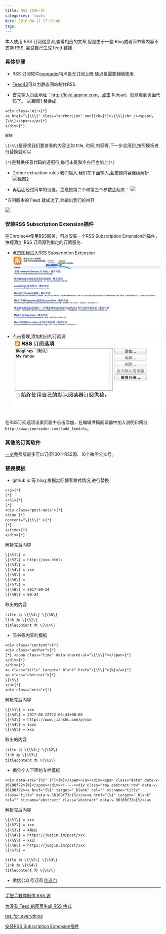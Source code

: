 ```yaml
---
title: RSS 订阅一切
categories: 'tools'
date: 2018-04-11 17:23:40
tags:
---
```


本人使用 RSS 订阅信息流,查看相应的文章,但是由于一些 Blog或者简书等内容不支持 RSS, 尝试自己生成 feed 链接.

### 具体步骤
* RSS 订阅软件[inoreader](https://www.inoreader.com)特点是无订阅上限,缺点是需要翻墙使用.

* [Feed43](http://feed43.com/feed.html?name=2441323566728440)可以为静态网站制作RSS.

* 首先输入页面地址：http://love.appinn.com，点击 Reload，就能看到页面代码了。
![截图1](https://img3.appinn.com/images/201305/2013-05-31_5-54-24.png/o)
替换成

```
<div class="n1">{*}
<a href="\{\%\}" class="anchorLink" onclick={*}>\{\%\}<br /><span>\{\%\}</span></a>{*}
</div>{*}
```

`解释`

`\{\%\}`是替换我们要查看的内容比如 title, 时间,内容等,下一步会用到,按照模板进行替换就可以

`{*}`是替换任意代码的通配符,每行末尾和空白行也加上`{*}`

* Define extraction rules 我们输入,我们在下面输入,会按照内容继续解析
![截图2](https://img3.appinn.com/images/201305/2013-05-315-56-31.png/o)

* 再后面经过简单的设置，注意把第二个和第三个参数连起来：
![](https://img3.appinn.com/images/201305/2013-05-31-6-07.png/o)

*自制版本的 Feed 就成功了,会输出我们的内容

![](https://img3.appinn.com/images/201305/2013-05-31-6-09-10.png/o)

### 安装RSS Subscription Extension插件
在Chrome中使用RSS服务，可以安装一个RSS Subscription Extension的插件，快捷添加 RSS 订阅源到指定的订阅服务.

* 点击图标进入RSS Subscription Extension
![](https://raw.githubusercontent.com/tiomke/TempPics/master/RSS%E8%AE%A2%E9%98%85%E6%9C%8D%E5%8A%A1%E7%9A%84%E4%BD%BF%E7%94%A8/%E8%AE%A2%E9%98%85%E6%9C%8D%E5%8A%A1.png)

* 点击管理,添加相应的订阅源
![](https://raw.githubusercontent.com/tiomke/TempPics/master/RSS%E8%AE%A2%E9%98%85%E6%9C%8D%E5%8A%A1%E7%9A%84%E4%BD%BF%E7%94%A8/%E9%80%89%E9%A1%B9%E8%AE%BE%E7%BD%AE.png)

在RSS订阅选项设置页面中点击添加，在编辑供稿阅读器中加入说明和网址`http://www.inoreader.com/?add_feed=%s`。

<!-- more -->
### 其他的订阅软件

[一览](http://www.yilan.io/home/)免费版最多可以订阅100个RSS源、10个微信公众号。

### 替换模板
* github.io 等 blog,根据实际博客样式情况,进行替换

```
</a>{*}
{*}
</h1>{*}
{*}
<div class="post-meta">{*}
<time {*}
content="\{\%\}" >{*}
{*}
</time>{*}
</div>{*}
```
解析完后内容

```
\{\%1\} = 
\{\%2\} = http://xxx.html/
\{\%3\} = 
\{\%4\} = xxx
\{\%5\} = 
\{\%6\} = 
\{\%7\} = 
\{\%8\} = 2017-09-24
\{\%9\} = 09-24
```

取出的内容

```
title 为 \{\%4\} \{\%8\}
link 为 \{\%2\}
titlecontent 为 \{\%4\}
```

* 简书等内容的模板

```
<div class="content">{*}
<div class="author">{*}
{*} <span class="time" data-shared-at="\{\%\}"></span>{*}
</div>{*}
</div>{*}
<a class="title" target="_blank" href="\{\%\}">{%}</a>{*}
<p class="abstract">{*}
\{\%\}
</p>{*}
<div class="meta">{*}
```
解析完后内容

```
\{\%1\} = xxx
\{\%2\} = 2017-08-22T22:06:41+08:00
\{\%3\} = https://www.jianshu.com/p/xxx
\{\%4\} = ixxx
\{\%5\} = xxx

```
取出的内容

```
title 为 \{\%4\} \{\%2\}
link 为 \{\%3\}
titlecontent 为 \{\%5\}
```
* 掘金个人下面的专栏模板

```
<div data-src="{%}" {*}>{%}</span></a></div><span class="date" data-v-36108f72>{%}</span></div><!----><div class="row abstract-row" data-v-36108f72><a href="{%}" target="_blank" rel="" st:name="title" class="title" data-v-36108f72>{%}</a><a href="{%}" target="_blank" rel="" st:name="abstract" class="abstract" data-v-36108f72>{%}</a>
```
解析完后内容

```
\{\%1\} = xxx
\{\%2\} = xxx
\{\%3\} = 4月前
\{\%4\} = https://juejin.im/post/xxx
\{\%5\} = xxx）
\{\%6\} = https://juejin.im/post/xxx
\{\%7\} = 
```

```
title 为 \{\%5\} \{\%3\}
link 为 \{\%4\}
titlecontent 为 \{\%7\}
```

* 微信公众号订阅
[传送门](http://chuansong.me/)


---------
[手把手教你制作 RSS 源](https://sspai.com/post/34320)

[为没有 Feed 的网页生成 RSS 格式](https://www.appinn.com/feed43/)

[rss_for_everything](https://github.com/xzonepiece/rss_for_everything)

[安装RSS Subscription Extension插件](https://www.jianshu.com/p/a589bce7d7cf)

<!--{% qnimg alfred.png title:配置 alt:preferrence 'class:class1 class2' extend:?imageView2/2/w/1400 %}-->